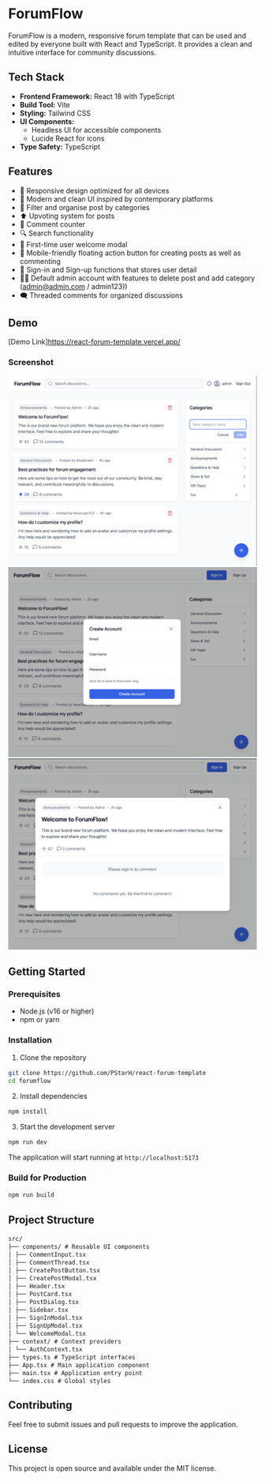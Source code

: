 # ForumFlow

ForumFlow is a modern, responsive forum template that can be used and edited by everyone built with React and TypeScript. It provides a clean and intuitive interface for community discussions.

## Tech Stack

- **Frontend Framework:** React 18 with TypeScript
- **Build Tool:** Vite
- **Styling:** Tailwind CSS
- **UI Components:**
  - Headless UI for accessible components
  - Lucide React for icons
- **Type Safety:** TypeScript

## Features

- 📱 Responsive design optimized for all devices
- 🎨 Modern and clean UI inspired by contemporary platforms
- 📑 Filter and organise post by categories
- ⬆️ Upvoting system for posts
- 💬 Comment counter
- 🔍 Search functionality
- 👋 First-time user welcome modal
- 📱 Mobile-friendly floating action button for creating posts as well as commenting
- 👴 Sign-in and Sign-up functions that stores user detail
- 👮‍♀️ Default admin account with features to delete post and add category (admin@admin.com / admin123))
- 🗨️ Threaded comments for organized discussions


## Demo
[Demo Link]https://react-forum-template.vercel.app/
### Screenshot
![Screenshot 1](./screenshot1.png)
![Screenshot 2](./screenshot2.png)
![Screenshot 3](./screenshot3.png)

## Getting Started

### Prerequisites

- Node.js (v16 or higher)
- npm or yarn

### Installation

1. Clone the repository
```bash
git clone https://github.com/PStarH/react-forum-template
cd forumflow
```

2. Install dependencies
```bash
npm install
```

3. Start the development server
```bash
npm run dev
```

The application will start running at `http://localhost:5173`

### Build for Production

```bash
npm run build
```

## Project Structure

```
src/
├── components/ # Reusable UI components
│ ├── CommentInput.tsx
│ ├── CommentThread.tsx
│ ├── CreatePostButton.tsx
│ ├── CreatePostModal.tsx
│ ├── Header.tsx
│ ├── PostCard.tsx
│ ├── PostDialog.tsx
│ ├── Sidebar.tsx
│ ├── SignInModal.tsx
│ ├── SignUpModal.tsx
│ └── WelcomeModal.tsx
├── context/ # Context providers
│ └── AuthContext.tsx
├── types.ts # TypeScript interfaces
├── App.tsx # Main application component
├── main.tsx # Application entry point
└── index.css # Global styles
```

## Contributing

Feel free to submit issues and pull requests to improve the application.

## License

This project is open source and available under the MIT license.
